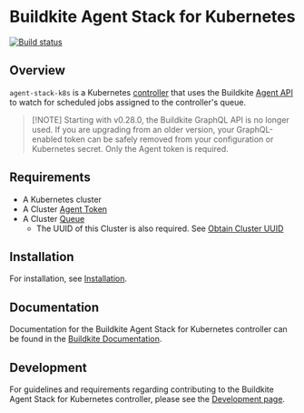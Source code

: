 # Buildkite Agent Stack for Kubernetes

[![Build status](https://badge.buildkite.com/d58c90abfe8b48f8d8750dac8e911fc0b6afe026631b4dc97c.svg?branch=main)](https://buildkite.com/buildkite-kubernetes-stack/kubernetes-agent-stack)

## Overview

`agent-stack-k8s` is a Kubernetes [controller](https://kubernetes.io/docs/concepts/architecture/controller/) that uses the Buildkite [Agent API](https://buildkite.com/docs/apis/agent-api) to watch for scheduled jobs assigned to the controller's queue.

> [!NOTE] Starting with v0.28.0, the Buildkite GraphQL API is no longer used. If you are upgrading from an older version, your GraphQL-enabled token can be safely removed from your configuration or Kubernetes secret. Only the Agent token is required.

## Requirements

- A Kubernetes cluster
- A Cluster [Agent Token](https://buildkite.com/docs/agent/v3/tokens#create-a-token)
- A Cluster [Queue](https://buildkite.com/docs/pipelines/clusters/manage-queues#create-a-self-hosted-queue)
  - The UUID of this Cluster is also required. See [Obtain Cluster UUID](https://buildkite.com/docs/agent/v3/agent-stack-k8s/installation#how-to-find-a-buildkite-clusters-uuid)

## Installation

For installation, see [Installation](https://buildkite.com/docs/agent/v3/agent-stack-k8s/installation).

## Documentation

Documentation for the Buildkite Agent Stack for Kubernetes controller can be found in the [Buildkite Documentation](https://buildkite.com/docs/agent/v3/agent-stack-k8s).

## Development 

For guidelines and requirements regarding contributing to the Buildkite Agent Stack for Kubernetes controller, please see the [Development page](DEVELOPMENT.md).



